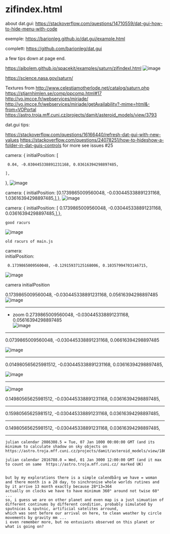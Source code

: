 # zifindex.html

about dat.gui: https://stackoverflow.com/questions/14710559/dat-gui-how-to-hide-menu-with-code

exemple: https://barionleg.github.io/dat.gui/example.html

complett: https://github.com/barionleg/dat.gui

a few tips down at page end.

https://aibolem.github.io/spacekit/examples/saturn/zifindexI.html
![image](https://github.com/aibolem/spacekit/assets/102619282/995e7813-b163-4ad0-b825-9d94b4bf98aa)


https://science.nasa.gov/saturn/

Textures from http://www.celestiamotherlode.net/catalog/saturn.php
https://stjarnhimlen.se/comp/ppcomp.html#17
http://vo.imcce.fr/webservices/miriade/
http://vo.imcce.fr/webservices/miriade/getAvailability?-mime=html&-from=VOPortal
https://astro.troja.mff.cuni.cz/projects/damit/asteroid_models/view/3793


dat.gui tips: 

https://stackoverflow.com/questions/16166440/refresh-dat-gui-with-new-values
https://stackoverflow.com/questions/24078251/how-to-hideshow-a-folder-in-dat-guis-controls
for more see issues #25

  camera: {
    initialPosition: [
  
     0.04, -0.030445338891231168, 0.03616394298897485, 
      
    ],
  },
![image](https://github.com/aibolem/spacekit/assets/102619282/4a497060-bac5-4301-bbce-80d6c15cea42)

camera: {
    initialPosition: [0.1739865009560048, -0.030445338891231168, 1.03616394298897485,],},
![image](https://github.com/aibolem/spacekit/assets/102619282/ff9c7fa3-c60b-45e6-90a2-cdd7e552877f)


camera: {
    initialPosition: [ 0.1739865009560048, -0.030445338891231168, 0.03616394298897485,],},

    good racurs
![image](https://github.com/aibolem/spacekit/assets/102619282/27aa5873-889e-44d7-8cb6-73773ac1b8cf)


    old racurs of main.js
  camera:  
    initialPosition: 
  
     0.1739865009560048, -0.12915937125168006, 0.10357994703146715,
      

  ![image](https://github.com/aibolem/spacekit/assets/102619282/8ca3aa75-2e57-428c-b946-53d639f169f2)

  camera 
    initialPosition 
  
   0.1739865009560048, -0.030445338891231168, 0.05616394298897485
    ![image](https://github.com/aibolem/spacekit/assets/102619282/43f65412-6c66-4369-a1cb-c03a2a75620e)

_____________________________________________________________________________________________________________________________________    

   - zoom  0.2739865009560048, -0.030445338891231168, 0.05616394298897485   
    ![image](https://github.com/aibolem/spacekit/assets/102619282/440c3636-527b-4578-ba96-e5ecc713a20a)

________________________________________________________________________________________________________________________________________

0.0739865009560048, -0.030445338891231168, 0.06616394298897485

![image](https://github.com/aibolem/spacekit/assets/102619282/cc31e539-c757-4b05-bdc2-22e881ef373c)

__________________________________________________________________________________________________________________________________________

0.014980565625981512, -0.030445338891231168, 0.03616394298897485,

![image](https://github.com/aibolem/spacekit/assets/102619282/474c1d65-8ff7-4d81-8b42-8a7488b0d5ba)

_____________________________________________________________________________________________________________________________________

![image](https://github.com/aibolem/spacekit/assets/102619282/7f999fdf-7f26-4e6e-804e-308c3a3e4089)


 0.14980565625981512, -0.030445338891231168, 0.03616394298897485,


______________________________________________________________________________________________________________________________________


 0.15980565625981512, -0.030445338891231168, 0.03616394298897485,

______________________________________________________________________________________________________________________________________


 0.14980565625981512, -0.030445338891231168, 0.03616394298897485,


______________________________________________________________________________________________________________________________________



    julian calendar 2086308.5 = Tue, 07 Jan 1000 00:00:00 GMT (and its minimum to calculate shadow on sky objects on https://astro.troja.mff.cuni.cz/projects/damit/asteroid_models/view/1863)

    julian calendar 2816788.0 = Wed, 01 Jan 3000 12:00:00 GMT (and it max to count on same  https://astro.troja.mff.cuni.cz/ marked UK)


    but by my explorations there is a simple calendbårg we have = woman and there month is a 28 day, to sinchronise whole worlds rutines and by it arrive 13 month exactly because 28*13=364
    actually on clocks we have to have minimum 360° around not twise 60° ... 
    so, i guess we are on other planet and even map is a just simuation of different continums by different condition, probably simulated by sputnicas & sputnic, artificial satelites arround, 
    which was sent before our arrival on here, to clean weather by circle movements by gravity mm ... 
    i even remember more, but no entusiasts observed on this planet or what is going on?


